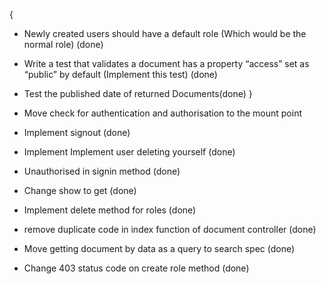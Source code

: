 {
  * Newly created users should have a default role (Which would be the normal role) (done)
  * Write a test that validates a document has a property “access” set as “public” by default (Implement this test) (done)
  * Test the published date of returned Documents(done)
}

* Move check for authentication and authorisation to the mount point
* Implement signout (done)
* Implement Implement user deleting yourself (done)
* Unauthorised in signin method (done)
* Change show to get (done)
* Implement delete method for roles (done)
* remove duplicate code in index function of document controller (done)
* Move getting document by data as a query to search spec (done)
* Change 403 status code on create role method (done)
